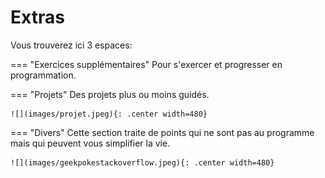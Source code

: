 # Extras

Vous trouverez ici 3 espaces:

=== "Exercices supplémentaires"
    Pour s'exercer et progresser en programmation.

=== "Projets"
    Des projets plus ou moins guidés.

    ![](images/projet.jpeg){: .center width=480} 

=== "Divers"
    Cette section traite de points qui ne sont pas au programme mais qui peuvent vous simplifier la vie.

    ![](images/geekpokestackoverflow.jpeg){: .center width=480} 